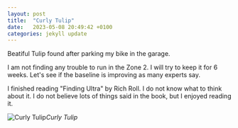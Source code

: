 ```yaml
---
layout: post
title:  "Curly Tulip"
date:   2023-05-08 20:49:42 +0100
categories: jekyll update
---
```


Beatiful Tulip found after parking my bike in the garage.  

I am not finding any trouble to run in the Zone 2. I will try to keep it for 6 weeks. Let's see if the baseline is improving as many experts say.  

I finished reading "Finding Ultra" by Rich Roll. I do not know what to think about it. I do not believe lots of things said in the book, but I enjoyed reading it.  




![Curly Tulip](https://lh3.googleusercontent.com/yENEgMKvfc9ikA6l4P3OHSry0BF84FMHWYckN1Ag8EPBIe6uMZmF5xV9evlHCz_FtQSGdYXLi0RryGk-K5KHocpImyo-Ryfd3_kjgCK3spndaTZf6BxLbIccPHjmJxL2CJPn0I6B1Q=w2400)*Curly Tulip*&nbsp;



[jekyll-docs]: https://jekyllrb.com/docs/home
[jekyll-gh]:   https://github.com/jekyll/jekyll
[jekyll-talk]: https://talk.jekyllrb.com/


